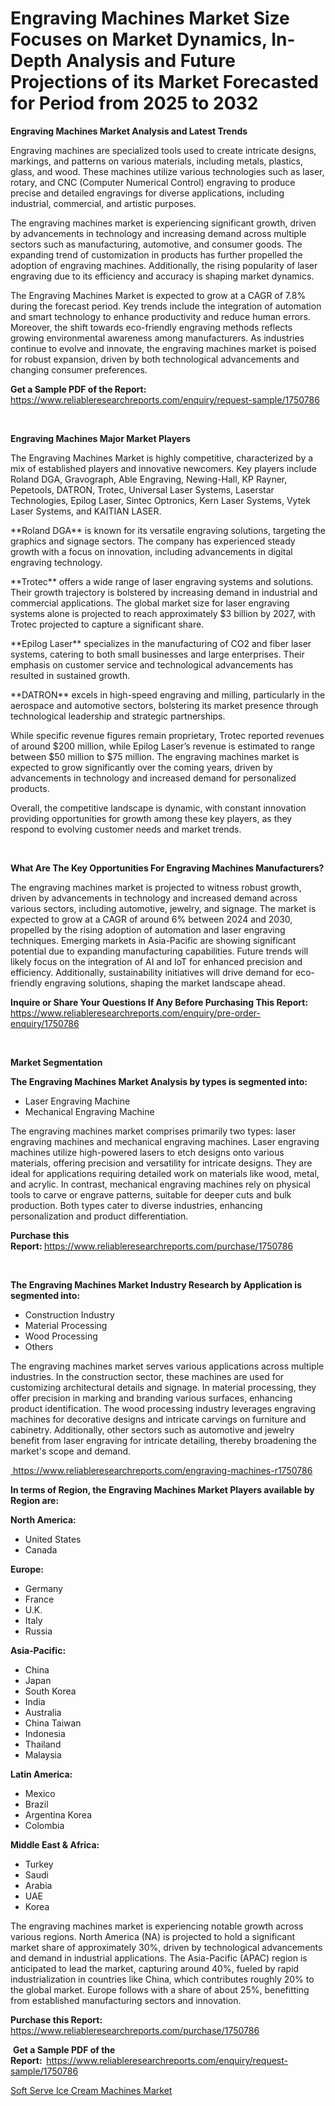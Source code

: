 <p><h1>Engraving Machines Market Size Focuses on Market Dynamics, In-Depth Analysis and Future Projections of its Market Forecasted for Period from 2025 to 2032</h1></p><p><strong>Engraving Machines Market Analysis and Latest Trends</strong></p>
<p><p>Engraving machines are specialized tools used to create intricate designs, markings, and patterns on various materials, including metals, plastics, glass, and wood. These machines utilize various technologies such as laser, rotary, and CNC (Computer Numerical Control) engraving to produce precise and detailed engravings for diverse applications, including industrial, commercial, and artistic purposes.</p><p>The engraving machines market is experiencing significant growth, driven by advancements in technology and increasing demand across multiple sectors such as manufacturing, automotive, and consumer goods. The expanding trend of customization in products has further propelled the adoption of engraving machines. Additionally, the rising popularity of laser engraving due to its efficiency and accuracy is shaping market dynamics.</p><p>The Engraving Machines Market is expected to grow at a CAGR of 7.8% during the forecast period. Key trends include the integration of automation and smart technology to enhance productivity and reduce human errors. Moreover, the shift towards eco-friendly engraving methods reflects growing environmental awareness among manufacturers. As industries continue to evolve and innovate, the engraving machines market is poised for robust expansion, driven by both technological advancements and changing consumer preferences.</p></p>
<p><strong>Get a Sample PDF of the Report:&nbsp;</strong> <a href="https://www.reliableresearchreports.com/enquiry/request-sample/1750786?utm_campaign=2328&utm_medium=2&utm_source=Github&utm_content=ia&utm_term=19022025&utm_id=engraving-machines">https://www.reliableresearchreports.com/enquiry/request-sample/1750786</a></p>
<p>&nbsp;</p>
<p><strong>Engraving Machines Major Market Players</strong></p>
<p><p>The Engraving Machines Market is highly competitive, characterized by a mix of established players and innovative newcomers. Key players include Roland DGA, Gravograph, Able Engraving, Newing-Hall, KP Rayner, Pepetools, DATRON, Trotec, Universal Laser Systems, Laserstar Technologies, Epilog Laser, Sintec Optronics, Kern Laser Systems, Vytek Laser Systems, and KAITIAN LASER. </p><p>**Roland DGA** is known for its versatile engraving solutions, targeting the graphics and signage sectors. The company has experienced steady growth with a focus on innovation, including advancements in digital engraving technology. </p><p>**Trotec** offers a wide range of laser engraving systems and solutions. Their growth trajectory is bolstered by increasing demand in industrial and commercial applications. The global market size for laser engraving systems alone is projected to reach approximately $3 billion by 2027, with Trotec projected to capture a significant share.</p><p>**Epilog Laser** specializes in the manufacturing of CO2 and fiber laser systems, catering to both small businesses and large enterprises. Their emphasis on customer service and technological advancements has resulted in sustained growth.</p><p>**DATRON** excels in high-speed engraving and milling, particularly in the aerospace and automotive sectors, bolstering its market presence through technological leadership and strategic partnerships.</p><p>While specific revenue figures remain proprietary, Trotec reported revenues of around $200 million, while Epilog Laser’s revenue is estimated to range between $50 million to $75 million. The engraving machines market is expected to grow significantly over the coming years, driven by advancements in technology and increased demand for personalized products. </p><p>Overall, the competitive landscape is dynamic, with constant innovation providing opportunities for growth among these key players, as they respond to evolving customer needs and market trends.</p></p>
<p>&nbsp;</p>
<p><strong>What Are The Key Opportunities For Engraving Machines Manufacturers?</strong></p>
<p><p>The engraving machines market is projected to witness robust growth, driven by advancements in technology and increased demand across various sectors, including automotive, jewelry, and signage. The market is expected to grow at a CAGR of around 6% between 2024 and 2030, propelled by the rising adoption of automation and laser engraving techniques. Emerging markets in Asia-Pacific are showing significant potential due to expanding manufacturing capabilities. Future trends will likely focus on the integration of AI and IoT for enhanced precision and efficiency. Additionally, sustainability initiatives will drive demand for eco-friendly engraving solutions, shaping the market landscape ahead.</p></p>
<p><strong>Inquire or Share Your Questions If Any Before Purchasing This Report:</strong> <a href="https://www.reliableresearchreports.com/enquiry/pre-order-enquiry/1750786?utm_campaign=2328&utm_medium=2&utm_source=Github&utm_content=ia&utm_term=19022025&utm_id=engraving-machines">https://www.reliableresearchreports.com/enquiry/pre-order-enquiry/1750786</a></p>
<p>&nbsp;</p>
<p><strong>Market Segmentation</strong></p>
<p><strong>The Engraving Machines Market Analysis by types is segmented into:</strong></p>
<p><ul><li>Laser Engraving Machine</li><li>Mechanical Engraving Machine</li></ul></p>
<p><p>The engraving machines market comprises primarily two types: laser engraving machines and mechanical engraving machines. Laser engraving machines utilize high-powered lasers to etch designs onto various materials, offering precision and versatility for intricate designs. They are ideal for applications requiring detailed work on materials like wood, metal, and acrylic. In contrast, mechanical engraving machines rely on physical tools to carve or engrave patterns, suitable for deeper cuts and bulk production. Both types cater to diverse industries, enhancing personalization and product differentiation.</p></p>
<p><strong>Purchase this Report:&nbsp;</strong><a href="https://www.reliableresearchreports.com/purchase/1750786?utm_campaign=2328&utm_medium=2&utm_source=Github&utm_content=ia&utm_term=19022025&utm_id=engraving-machines">https://www.reliableresearchreports.com/purchase/1750786</a></p>
<p>&nbsp;</p>
<p><strong>The Engraving Machines Market Industry Research by Application is segmented into:</strong></p>
<p><ul><li>Construction Industry</li><li>Material Processing</li><li>Wood Processing</li><li>Others</li></ul></p>
<p><p>The engraving machines market serves various applications across multiple industries. In the construction sector, these machines are used for customizing architectural details and signage. In material processing, they offer precision in marking and branding various surfaces, enhancing product identification. The wood processing industry leverages engraving machines for decorative designs and intricate carvings on furniture and cabinetry. Additionally, other sectors such as automotive and jewelry benefit from laser engraving for intricate detailing, thereby broadening the market's scope and demand.</p></p>
<p><a href="https://www.reliableresearchreports.com/engraving-machines-r1750786?utm_campaign=2328&utm_medium=2&utm_source=Github&utm_content=ia&utm_term=19022025&utm_id=engraving-machines">&nbsp;https://www.reliableresearchreports.com/engraving-machines-r1750786</a></p>
<p><strong>In terms of Region, the Engraving Machines Market Players available by Region are:</strong></p>
<p>
    <p> <strong> North America: </strong>
        <ul>
            <li>United States</li>
            <li>Canada</li>
        </ul>
        </p> 
    <p> <strong> Europe: </strong>
        <ul>
            <li>Germany</li>
            <li>France</li>
            <li>U.K.</li>
            <li>Italy</li>
            <li>Russia</li>
        </ul>
        </p> 
    <p> <strong> Asia-Pacific: </strong>
        <ul>
            <li>China</li>
            <li>Japan</li>
            <li>South Korea</li>
            <li>India</li>
            <li>Australia</li>
            <li>China Taiwan</li>
            <li>Indonesia</li>
            <li>Thailand</li>
            <li>Malaysia</li>
        </ul>
        </p> 
    <p> <strong> Latin America: </strong>
        <ul>
            <li>Mexico</li>
            <li>Brazil</li>
            <li>Argentina Korea</li>
            <li>Colombia</li>
        </ul>
        </p> 
    <p> <strong> Middle East & Africa: </strong>
        <ul>
            <li>Turkey</li>
            <li>Saudi</li>
            <li>Arabia</li>
            <li>UAE</li>
            <li>Korea</li>
        </ul>
    </p>
    </p>
<p><p>The engraving machines market is experiencing notable growth across various regions. North America (NA) is projected to hold a significant market share of approximately 30%, driven by technological advancements and demand in industrial applications. The Asia-Pacific (APAC) region is anticipated to lead the market, capturing around 40%, fueled by rapid industrialization in countries like China, which contributes roughly 20% to the global market. Europe follows with a share of about 25%, benefitting from established manufacturing sectors and innovation.</p></p>
<p><strong>Purchase this Report: </strong><a href="https://www.reliableresearchreports.com/purchase/1750786?utm_campaign=2328&utm_medium=2&utm_source=Github&utm_content=ia&utm_term=19022025&utm_id=engraving-machines">https://www.reliableresearchreports.com/purchase/1750786</a></p>
<p>&nbsp;<strong>Get a Sample PDF of the Report:&nbsp;&nbsp;</strong><a href="https://www.reliableresearchreports.com/enquiry/request-sample/1750786?utm_campaign=2328&utm_medium=2&utm_source=Github&utm_content=ia&utm_term=19022025&utm_id=engraving-machines">https://www.reliableresearchreports.com/enquiry/request-sample/1750786</a></p>
<p><strong></strong></p>
<p><p><a href="https://github.com/oliveroste6/Market-Research-Report-List-1/blob/main/soft-serve-ice-cream-machines-market.md?utm_campaign=2328&utm_medium=2&utm_source=Github&utm_content=ia&utm_term=19022025&utm_id=engraving-machines">Soft Serve Ice Cream Machines Market</a></p></p>